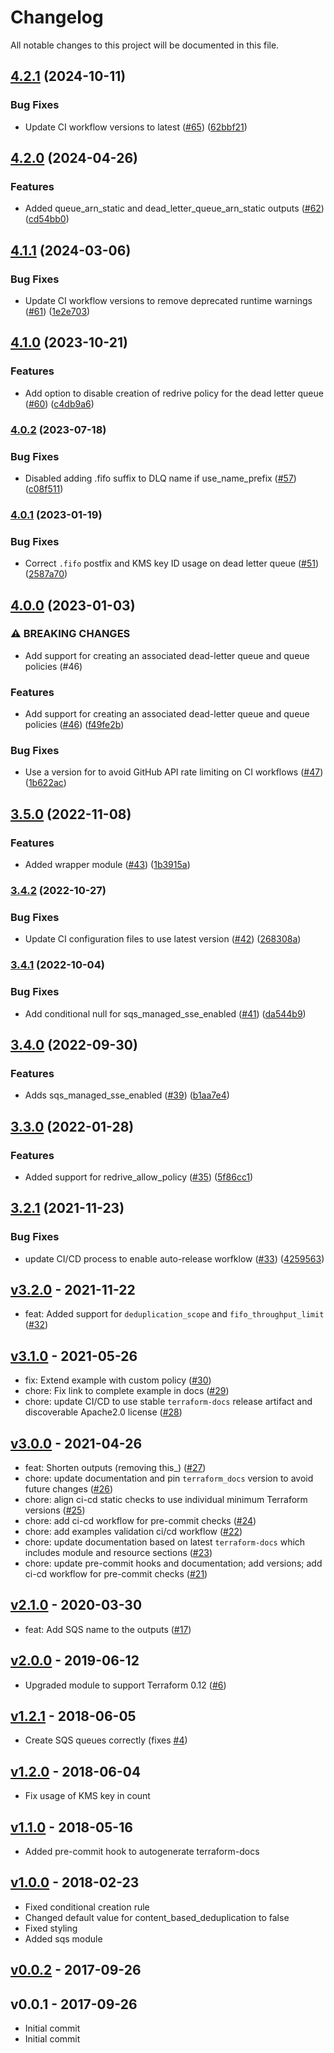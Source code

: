 # Changelog

All notable changes to this project will be documented in this file.

## [4.2.1](https://github.com/terraform-aws-modules/terraform-aws-sqs/compare/v4.2.0...v4.2.1) (2024-10-11)


### Bug Fixes

* Update CI workflow versions to latest ([#65](https://github.com/terraform-aws-modules/terraform-aws-sqs/issues/65)) ([62bbf21](https://github.com/terraform-aws-modules/terraform-aws-sqs/commit/62bbf21af92f39755aa864fda28b771328bcc5c5))

## [4.2.0](https://github.com/terraform-aws-modules/terraform-aws-sqs/compare/v4.1.1...v4.2.0) (2024-04-26)


### Features

* Added queue_arn_static and dead_letter_queue_arn_static outputs ([#62](https://github.com/terraform-aws-modules/terraform-aws-sqs/issues/62)) ([cd54bb0](https://github.com/terraform-aws-modules/terraform-aws-sqs/commit/cd54bb0737280c6b3f93be5ca12d69906fa3a9f7))

## [4.1.1](https://github.com/terraform-aws-modules/terraform-aws-sqs/compare/v4.1.0...v4.1.1) (2024-03-06)


### Bug Fixes

* Update CI workflow versions to remove deprecated runtime warnings ([#61](https://github.com/terraform-aws-modules/terraform-aws-sqs/issues/61)) ([1e2e703](https://github.com/terraform-aws-modules/terraform-aws-sqs/commit/1e2e7038e830ef60d1f3a53e1213db3b2f9c1d31))

## [4.1.0](https://github.com/terraform-aws-modules/terraform-aws-sqs/compare/v4.0.2...v4.1.0) (2023-10-21)


### Features

* Add option to disable creation of redrive policy for the dead letter queue ([#60](https://github.com/terraform-aws-modules/terraform-aws-sqs/issues/60)) ([c4db9a6](https://github.com/terraform-aws-modules/terraform-aws-sqs/commit/c4db9a6864180a8b8cce2c28ad45798bc7e2a06a))

### [4.0.2](https://github.com/terraform-aws-modules/terraform-aws-sqs/compare/v4.0.1...v4.0.2) (2023-07-18)


### Bug Fixes

* Disabled adding .fifo suffix to DLQ name if use_name_prefix ([#57](https://github.com/terraform-aws-modules/terraform-aws-sqs/issues/57)) ([c08f511](https://github.com/terraform-aws-modules/terraform-aws-sqs/commit/c08f51148163affe2657d091584a66612f2bd7c1))

### [4.0.1](https://github.com/terraform-aws-modules/terraform-aws-sqs/compare/v4.0.0...v4.0.1) (2023-01-19)


### Bug Fixes

* Correct `.fifo` postfix and KMS key ID usage on dead letter queue ([#51](https://github.com/terraform-aws-modules/terraform-aws-sqs/issues/51)) ([2587a70](https://github.com/terraform-aws-modules/terraform-aws-sqs/commit/2587a70ab1fc90793a9c59dadceca806f3267974))

## [4.0.0](https://github.com/terraform-aws-modules/terraform-aws-sqs/compare/v3.5.0...v4.0.0) (2023-01-03)


### ⚠ BREAKING CHANGES

* Add support for creating an associated dead-letter queue and queue policies (#46)

### Features

* Add support for creating an associated dead-letter queue and queue policies ([#46](https://github.com/terraform-aws-modules/terraform-aws-sqs/issues/46)) ([f49fe2b](https://github.com/terraform-aws-modules/terraform-aws-sqs/commit/f49fe2b35a38ee66abc6315462ee08ebbeec9f8b))


### Bug Fixes

* Use a version for  to avoid GitHub API rate limiting on CI workflows ([#47](https://github.com/terraform-aws-modules/terraform-aws-sqs/issues/47)) ([1b622ac](https://github.com/terraform-aws-modules/terraform-aws-sqs/commit/1b622ac470836af6f4cfe4cfdea488fcb0af3440))

## [3.5.0](https://github.com/terraform-aws-modules/terraform-aws-sqs/compare/v3.4.2...v3.5.0) (2022-11-08)


### Features

* Added wrapper module ([#43](https://github.com/terraform-aws-modules/terraform-aws-sqs/issues/43)) ([1b3915a](https://github.com/terraform-aws-modules/terraform-aws-sqs/commit/1b3915abeae4ea1455130b1c6ab21f77f3544981))

### [3.4.2](https://github.com/terraform-aws-modules/terraform-aws-sqs/compare/v3.4.1...v3.4.2) (2022-10-27)


### Bug Fixes

* Update CI configuration files to use latest version ([#42](https://github.com/terraform-aws-modules/terraform-aws-sqs/issues/42)) ([268308a](https://github.com/terraform-aws-modules/terraform-aws-sqs/commit/268308ad53c7e95a56b4c105948acf37bc826be6))

### [3.4.1](https://github.com/terraform-aws-modules/terraform-aws-sqs/compare/v3.4.0...v3.4.1) (2022-10-04)


### Bug Fixes

* Add conditional null for sqs_managed_sse_enabled ([#41](https://github.com/terraform-aws-modules/terraform-aws-sqs/issues/41)) ([da544b9](https://github.com/terraform-aws-modules/terraform-aws-sqs/commit/da544b9b4a16391f5a39509ba725fe63219fe0ce))

## [3.4.0](https://github.com/terraform-aws-modules/terraform-aws-sqs/compare/v3.3.0...v3.4.0) (2022-09-30)


### Features

* Adds sqs_managed_sse_enabled ([#39](https://github.com/terraform-aws-modules/terraform-aws-sqs/issues/39)) ([b1aa7e4](https://github.com/terraform-aws-modules/terraform-aws-sqs/commit/b1aa7e4aa8d79253e60949c3105cfa580daf450a))

## [3.3.0](https://github.com/terraform-aws-modules/terraform-aws-sqs/compare/v3.2.1...v3.3.0) (2022-01-28)


### Features

* Added support for redrive_allow_policy ([#35](https://github.com/terraform-aws-modules/terraform-aws-sqs/issues/35)) ([5f86cc1](https://github.com/terraform-aws-modules/terraform-aws-sqs/commit/5f86cc17703b31ace643a75f0d3ad5b4da7159ce))

## [3.2.1](https://github.com/terraform-aws-modules/terraform-aws-sqs/compare/v3.2.0...v3.2.1) (2021-11-23)


### Bug Fixes

* update CI/CD process to enable auto-release worfklow ([#33](https://github.com/terraform-aws-modules/terraform-aws-sqs/issues/33)) ([4259563](https://github.com/terraform-aws-modules/terraform-aws-sqs/commit/4259563e7e5b498bf4f8106da0bec1771784b3f0))

<a name="v3.2.0"></a>
## [v3.2.0] - 2021-11-22

- feat: Added support for `deduplication_scope` and `fifo_throughput_limit` ([#32](https://github.com/terraform-aws-modules/terraform-aws-sqs/issues/32))


<a name="v3.1.0"></a>
## [v3.1.0] - 2021-05-26

- fix: Extend example with custom policy ([#30](https://github.com/terraform-aws-modules/terraform-aws-sqs/issues/30))
- chore: Fix link to complete example in docs ([#29](https://github.com/terraform-aws-modules/terraform-aws-sqs/issues/29))
- chore: update CI/CD to use stable `terraform-docs` release artifact and discoverable Apache2.0 license ([#28](https://github.com/terraform-aws-modules/terraform-aws-sqs/issues/28))


<a name="v3.0.0"></a>
## [v3.0.0] - 2021-04-26

- feat: Shorten outputs (removing this_) ([#27](https://github.com/terraform-aws-modules/terraform-aws-sqs/issues/27))
- chore: update documentation and pin `terraform_docs` version to avoid future changes ([#26](https://github.com/terraform-aws-modules/terraform-aws-sqs/issues/26))
- chore: align ci-cd static checks to use individual minimum Terraform versions ([#25](https://github.com/terraform-aws-modules/terraform-aws-sqs/issues/25))
- chore: add ci-cd workflow for pre-commit checks ([#24](https://github.com/terraform-aws-modules/terraform-aws-sqs/issues/24))
- chore: add examples validation ci/cd workflow ([#22](https://github.com/terraform-aws-modules/terraform-aws-sqs/issues/22))
- chore: update documentation based on latest `terraform-docs` which includes module and resource sections ([#23](https://github.com/terraform-aws-modules/terraform-aws-sqs/issues/23))
- chore: update pre-commit hooks and documentation; add versions; add ci-cd workflow for pre-commit checks ([#21](https://github.com/terraform-aws-modules/terraform-aws-sqs/issues/21))


<a name="v2.1.0"></a>
## [v2.1.0] - 2020-03-30

- feat: Add SQS name to the outputs ([#17](https://github.com/terraform-aws-modules/terraform-aws-sqs/issues/17))


<a name="v2.0.0"></a>
## [v2.0.0] - 2019-06-12

- Upgraded module to support Terraform 0.12 ([#6](https://github.com/terraform-aws-modules/terraform-aws-sqs/issues/6))


<a name="v1.2.1"></a>
## [v1.2.1] - 2018-06-05

- Create SQS queues correctly (fixes [#4](https://github.com/terraform-aws-modules/terraform-aws-sqs/issues/4))


<a name="v1.2.0"></a>
## [v1.2.0] - 2018-06-04

- Fix usage of KMS key in count


<a name="v1.1.0"></a>
## [v1.1.0] - 2018-05-16

- Added pre-commit hook to autogenerate terraform-docs


<a name="v1.0.0"></a>
## [v1.0.0] - 2018-02-23

- Fixed conditional creation rule
- Changed default value for content_based_deduplication to false
- Fixed styling
- Added sqs module


<a name="v0.0.2"></a>
## [v0.0.2] - 2017-09-26



<a name="v0.0.1"></a>
## v0.0.1 - 2017-09-26

- Initial commit
- Initial commit


[Unreleased]: https://github.com/terraform-aws-modules/terraform-aws-sqs/compare/v3.2.0...HEAD
[v3.2.0]: https://github.com/terraform-aws-modules/terraform-aws-sqs/compare/v3.1.0...v3.2.0
[v3.1.0]: https://github.com/terraform-aws-modules/terraform-aws-sqs/compare/v3.0.0...v3.1.0
[v3.0.0]: https://github.com/terraform-aws-modules/terraform-aws-sqs/compare/v2.1.0...v3.0.0
[v2.1.0]: https://github.com/terraform-aws-modules/terraform-aws-sqs/compare/v2.0.0...v2.1.0
[v2.0.0]: https://github.com/terraform-aws-modules/terraform-aws-sqs/compare/v1.2.1...v2.0.0
[v1.2.1]: https://github.com/terraform-aws-modules/terraform-aws-sqs/compare/v1.2.0...v1.2.1
[v1.2.0]: https://github.com/terraform-aws-modules/terraform-aws-sqs/compare/v1.1.0...v1.2.0
[v1.1.0]: https://github.com/terraform-aws-modules/terraform-aws-sqs/compare/v1.0.0...v1.1.0
[v1.0.0]: https://github.com/terraform-aws-modules/terraform-aws-sqs/compare/v0.0.2...v1.0.0
[v0.0.2]: https://github.com/terraform-aws-modules/terraform-aws-sqs/compare/v0.0.1...v0.0.2
